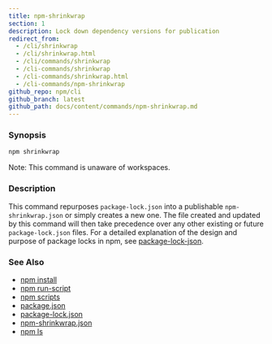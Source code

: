 ```yaml
---
title: npm-shrinkwrap
section: 1
description: Lock down dependency versions for publication
redirect_from:
  - /cli/shrinkwrap
  - /cli/shrinkwrap.html
  - /cli/commands/shrinkwrap
  - /cli-commands/shrinkwrap
  - /cli-commands/shrinkwrap.html
  - /cli-commands/npm-shrinkwrap
github_repo: npm/cli
github_branch: latest
github_path: docs/content/commands/npm-shrinkwrap.md
---
```


### Synopsis

```bash
npm shrinkwrap
```

Note: This command is unaware of workspaces.

### Description

This command repurposes `package-lock.json` into a publishable
`npm-shrinkwrap.json` or simply creates a new one. The file created and
updated by this command will then take precedence over any other existing
or future `package-lock.json` files. For a detailed explanation of the
design and purpose of package locks in npm, see
[package-lock-json](/cli/v8/configuring-npm/package-lock-json).

### See Also

* [npm install](/cli/v8/commands/npm-install)
* [npm run-script](/cli/v8/commands/npm-run-script)
* [npm scripts](/cli/v8/using-npm/scripts)
* [package.json](/cli/v8/configuring-npm/package-json)
* [package-lock.json](/cli/v8/configuring-npm/package-lock-json)
* [npm-shrinkwrap.json](/cli/v8/configuring-npm/npm-shrinkwrap-json)
* [npm ls](/cli/v8/commands/npm-ls)
